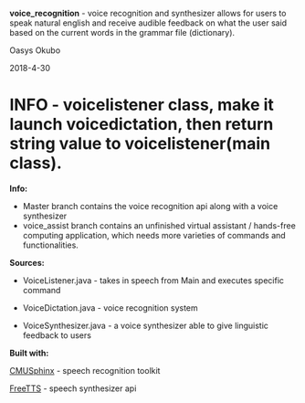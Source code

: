 **voice_recognition** - voice recognition and synthesizer allows for users to speak natural english and receive audible feedback on what the user said based on the current words in the grammar file (dictionary).

Oasys Okubo

2018-4-30

# **INFO** - voicelistener class, make it launch voicedictation, then return string value to voicelistener(main class). 

**Info:**

- Master branch contains the voice recognition api along with a voice synthesizer 
- voice_assist branch contains an unfinished virtual assistant / hands-free computing application, which
needs more varieties of commands and functionalities.


**Sources:**

 * VoiceListener.java - takes in speech from Main and executes specific command

 * VoiceDictation.java - voice recognition system

 * VoiceSynthesizer.java - a voice synthesizer able to give linguistic feedback to users



**Built with:**

[CMUSphinx](https://cmusphinx.github.io) - speech recognition toolkit

[FreeTTS](https://freetts.sourceforge.io) - speech synthesizer api 
